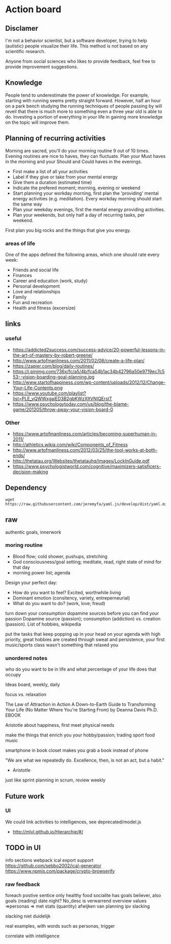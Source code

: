 # Action board

## Disclamer
I'm not a behavior scientist,
but a software developer,
trying to help (autistic) people visualize their life.
This method is not based on any scientific research.

Anyone from social sciences who likes to provide feedback,
feel free to provide improvement suggestions.

## Knowledge
People tend to underestimate the power of knowledge.
For example, starting with running seems pretty straight forward.
However, half an hour on a park bench studying the running techniques
of people passing by will reveil that there is much more to something
even a three year old is able to do.
Investing a portion of everything in your life in gaining more knowledge
on the topic will improve them.

## Planning of recurring activities
Morning are sacred, you'll do your morning routine 9 out of 10 times.
Evening routines are nice to haves,
they can fluctuate.
Plan your Must haves in the morning and your Should and Could haves in the evenings.

+ First make a list of all your activities
+ Label if they give or take from your mental energy
+ Give them a duration (estimated time)
+ Indicate the prefered moment; morning, evening or weekend
+ Start planning your workday morning, first plan the 'providing' mental energy activities (e.g. meditation). Every workday morning should start the same way
+ Plan your weekday evenings, first the mental energy providing activities.
+ Plan your weekends, but only half a day of recurring tasks, per weekend.

First plan you big rocks and the things that give you energy.


### areas of life
One of the apps defined the following areas,
which one should rate every week:
+ Friends and social life
+ Finances
+ Career and education (work, study)
+ Personal development
+ Love and relationships
+ Family
+ Fun and recreation
+ Health and fitness (excersize)

## links

### useful
+ https://addicted2success.com/success-advice/20-powerful-lessons-in-the-art-of-mastery-by-robert-greene/
+ http://www.artofmanliness.com/2011/02/08/create-a-life-plan/
+ https://zapier.com/blog/daily-routines/
+ https://i.pinimg.com/736x/fc/a5/4b/fca54b1ac34b42796a50e9719ec7c553--vision-boarding-goal-planning.jpg
+ http://www.startofhappiness.com/wp-content/uploads/2012/12/Change-Your-Life-Contents.png
+ https://www.youtube.com/playlist?list=PLE_vQWWxgaiED3B2gbKWzXItVNIQErstT
+ https://www.psychologytoday.com/us/blog/the-blame-game/201205/throw-away-your-vision-board-0

### Other
+ https://www.artofmanliness.com/articles/becoming-superhuman-in-2011/
+ http://athletics.wikia.com/wiki/Components_of_Fitness
+ http://www.artofmanliness.com/2012/03/25/the-tool-works-at-both-ends/
+ http://thetatau.org/Websites/thetatauhq/images/LockInGuide.pdf
+ https://www.psychologistworld.com/cognitive/maximizers-satisficers-decision-making

## Dependency
```
wget https://raw.githubusercontent.com/jeremyfa/yaml.js/develop/dist/yaml.min.js
```


## raw

authentic goals, innerwork

### moring routine
+ Blood flow; cold shower, pushups, stretching
+ God consciousness/goal setting; meditate, read, right state of mind for that day
+ morning power list; agenda


Design your perfect day:
+ How do you want to feel? Excited, worthwhile living
+ Dominant emotion (consitency, variety, entreperneurial)
+ What do you want to do? (work, love; freud)


turn down your consumption dopamine sources before you can find your passion
Dopamine source (passion); consumption (addiction) vs. creation (passion). List of hobbies, wikipedia


put the tasks that keep popping up in your head on your agenda with high priority,
great hobbies are created through sweat and persistence,
your first music/sports class wasn't something that relaxed you

### unordered notes

who do you want to be in life and what percentage of your life does that occupy


Ideas board, weekly, daily

focus vs. relaxation

The Law of Attraction in Action
A Down-to-Earth Guide to Transforming Your Life (No Matter Where You're Starting From)
by Deanna Davis Ph.D.
EBOOK


Aristotle about happiness, first meet physical needs

make the things that enrich you your hobby/passion;
trading
sport
food
music

smartphone in book closet makes you grab a book instead of phone


"We are what we repeatedly do. Excellence, then, is not an act, but a habit."
- Aristotle


just like sprint planning in scrum,
review weekly



## Future work

### UI
We could link activities to intelligences,
see deprecated/model.js

+ http://mlvl.github.io/Hierarchie/#/


## TODO in UI

info sections
webpack
  ical export support
  https://github.com/sebbo2002/ical-generator
  https://www.npmjs.com/package/crypto-browserify

### raw feedback

foreach
postive sentice only healthy food
socialite has goals
believer, also goals (reading)
date night?
No_desc is verwarrend
overview values =>personas => met stats (quantity)
afwijken van planning ipv slacking

slacking niet duidelijk

real examples, with words such as personas, trigger

correlate with intelligence
